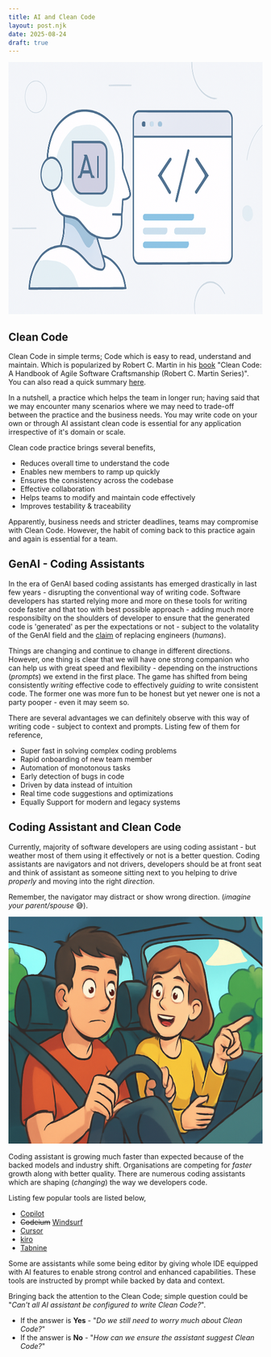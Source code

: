 ```yaml
---
title: AI and Clean Code
layout: post.njk
date: 2025-08-24
draft: true
---
```


<img src='/assets/images/post/ai-and-clean-code-cover.png' height='500px' width='100%' />

## Clean Code

Clean Code in simple terms; Code which is easy to read, understand and maintain. Which is popularized by Robert C. Martin in his [book](https://amzn.in/d/255Gkj5) "Clean Code: A Handbook of Agile Software Craftsmanship (Robert C. Martin Series)". You can also read a quick summary [here](https://gist.github.com/wojteklu/73c6914cc446146b8b533c0988cf8d29).

In a nutshell, a practice which helps the team in longer run; having said that we may encounter many scenarios where we may need to trade-off between the practice and the business needs. You may write code on your own or through AI assistant clean code is essential for any application irrespective of it's domain or scale.

Clean code practice brings several benefits,

- Reduces overall time to understand the code
- Enables new members to ramp up quickly
- Ensures the consistency across the codebase
- Effective collaboration
- Helps teams to modify and maintain code effectively
- Improves testability & traceability

Apparently, business needs and stricter deadlines, teams may compromise with Clean Code. However, the habit of coming back to this practice again and again is essential for a team.

## GenAI - Coding Assistants

In the era of GenAI based coding assistants has emerged drastically in last few years - disrupting the conventional way of writing code. Software developers has started relying more and more on these tools for writing code faster and that too with best possible approach - adding much more responsibilty on the shoulders of developer to ensure that the generated code is 'generated' as per the expectations or not - subject to the volatality of the GenAI field and the [claim](https://youtu.be/7k1ehaE0bdU?t=7691) of replacing engineers (_humans_).

Things are changing and continue to change in different directions. However, one thing is clear that we will have one strong companion who can help us with great speed and flexibility - depending on the instructions (_prompts_) we extend in the first place. The game has shifted from being consistently _writing_ effective code to effectively _guiding_ to write consistent code. The former one was more fun to be honest but yet newer one is not a party pooper - even it may seem so.

There are several advantages we can definitely observe with this way of writing code - subject to context and prompts. Listing few of them for reference,

- Super fast in solving complex coding problems
- Rapid onboarding of new team member
- Automation of monotonous tasks
- Early detection of bugs in code
- Driven by data instead of intuition
- Real time code suggestions and optimizations
- Equally Support for modern and legacy systems

## Coding Assistant and Clean Code

Currently, majority of software developers are using coding assistant - but weather most of them using it effectively or not is a better question. Coding assistants are navigators and not drivers, developers should be at front seat and think of assistant as someone sitting next to you helping to drive _properly_ and moving into the right _direction_. 

Remember, the navigator may distract or show wrong direction. (_imagine your parent/spouse_ 😅).

<img src='/assets/images/post/driver-navigator.png' height='450px' width='100%' />

Coding assistant is growing much faster than expected because of the backed models and industry shift. Organisations are competing for _faster_ growth along with better quality. There are numerous coding assistants which are shaping (_changing_) the way we developers code.

Listing few popular tools are listed below,

- [Copilot](https://github.com/features/copilot)
- ~~Codeium~~ [Windsurf](https://windsurf.com/)
- [Cursor](https://cursor.com/)
- [kiro](https://kiro.dev/)
- [Tabnine](https://www.tabnine.com/)

Some are assistants while some being editor by giving whole IDE equipped with AI features to enable strong control and enhanced capabilities. These tools are instructed by prompt while backed by data and context.

Bringing back the attention to the Clean Code; simple question could be  "_Can't all AI assistant be configured to write Clean Code?_".

- If the answer is **Yes** - "_Do we still need to worry much about Clean Code?_"
- If the answer is **No** - "_How can we ensure the assistant suggest Clean Code?_"

